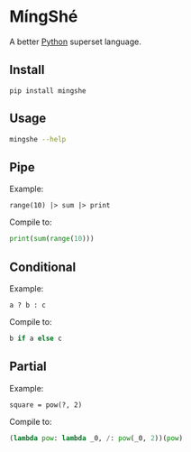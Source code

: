 # MíngShé

A better [Python](https://www.python.org/) superset language.

## Install

```
pip install mingshe
```

## Usage

```bash
mingshe --help
```

## Pipe

Example:

```
range(10) |> sum |> print
```

Compile to:

```python
print(sum(range(10)))
```

## Conditional

Example:

```
a ? b : c
```

Compile to:

```python
b if a else c
```

## Partial

Example:

```
square = pow(?, 2)
```

Compile to:

```python
(lambda pow: lambda _0, /: pow(_0, 2))(pow)
```
